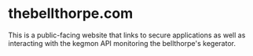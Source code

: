 # thebellthorpe.com
This is a public-facing website that links to secure applications as well as interacting with the kegmon API monitoring the bellthorpe's kegerator.
